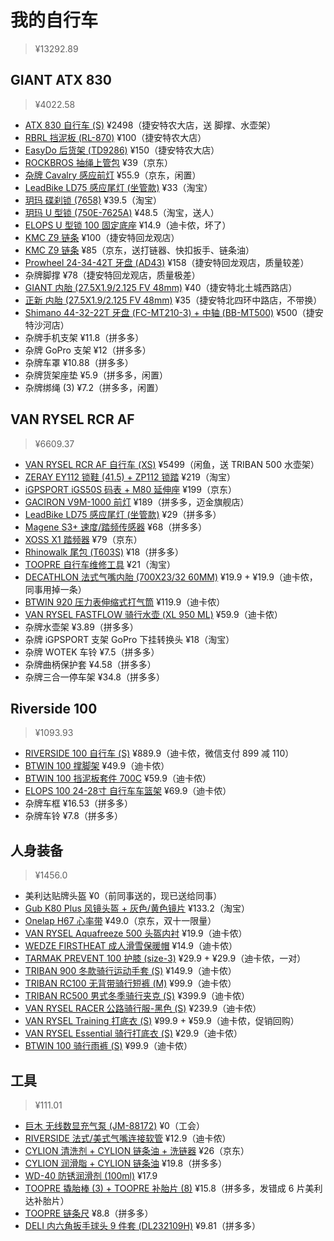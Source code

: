 # 我的自行车

> ¥13292.89

## GIANT ATX 830

> ¥4022.58

- [ATX 830 自行车 (S)](https://item.jd.com/10022275555172.html) ¥2498（捷安特农大店，送 脚撑、水壶架）
- [RBRL 挡泥板 (RL-870)](https://item.jd.com/2554508.html) ¥100（捷安特农大店）
- [EasyDo 后货架 (TD9286)](https://item.jd.com/2660612.html) ¥150（捷安特农大店）
- [ROCKBROS 抽绳上管包](https://item.jd.com/57494617353.html) ¥39（京东）
- [杂牌 Cavalry 感应前灯](https://item.jd.com/100005312811.html) ¥55.9（京东，闲置）
- [LeadBike LD75 感应尾灯 (坐管款)](https://detail.tmall.com/item.htm?id=624568519712&skuId=4586409082979) ¥33（淘宝）
- [玥玛 碟刹锁 (7658)](https://detail.tmall.com/item.htm?id=551067914309&skuId=4431589093410) ¥39.5（淘宝）
- [玥玛 U 型锁 (750E-7625A)](https://detail.tmall.com/item.htm?id=41660251902&skuId=4091447150490) ¥48.5（淘宝，送人）
- [ELOPS U 型锁 100 固定底座](https://www.decathlon.com.cn/zh/p/utk-100-u-lock-adaptor/_/R-p-326824) ¥14.9（迪卡侬，坏了）
- [KMC Z9 链条](https://www.kmcchain.com/en/product/bicycle-chain-z9-9-speed) ¥100（捷安特回龙观店）
- [KMC Z9 链条](https://item.jd.com/10027606352360.html) ¥85（京东，送打链器、快扣扳手、链条油）
- [Prowheel 24-34-42T 牙盘 (AD43)](https://www.amazon.com/Prowheel-mountain-24-34-42T-aluminum-universal/dp/B0719FN2PS) ¥158（捷安特回龙观店，质量较差）
- 杂牌脚撑 ¥78（捷安特回龙观店，质量极差）
- [GIANT 内胎 (27.5X1.9/2.125 FV 48mm)](https://item.jd.com/11780040546.html) ¥40（捷安特北土城西路店）
- [正新 内胎 (27.5X1.9/2.125 FV 48mm)](https://item.jd.com/100016810965.html) ¥35（捷安特北四环中路店，不带换）
- [Shimano 44-32-22T 牙盘 (FC-MT210-3) + 中轴 (BB-MT500)](https://bike.shimano.com/zh-CN/product/component/alivio-m3100/FC-MT210-3.html) ¥500（捷安特沙河店）
- 杂牌手机支架 ¥11.8（拼多多）
- 杂牌 GoPro 支架 ¥12（拼多多）
- 杂牌车罩 ¥10.88（拼多多）
- 杂牌货架座垫 ¥5.9（拼多多，闲置）
- 杂牌绑绳 (3) ¥7.2（拼多多，闲置）

## VAN RYSEL RCR AF

> ¥6609.37

- [VAN RYSEL RCR AF 自行车 (XS)](https://item.jd.com/10026493905195.html) ¥5499（闲鱼，送 TRIBAN 500 水壶架）
- [ZERAY EY112 锁鞋 (41.5) + ZP112 锁踏](https://item.taobao.com/item.htm?id=670179788372) ¥219（淘宝）
- [iGPSPORT iGS50S 码表 + M80 延伸座](https://item.jd.com/10044602133637.html) ¥199（京东）
- [GACIRON V9M-1000 前灯](https://detail.tmall.com/item.htm?id=642378205188) ¥189（拼多多，迈金旗舰店）
- [LeadBike LD75 感应尾灯 (坐管款)](https://detail.tmall.com/item.htm?id=624568519712&skuId=4586409082979) ¥29（拼多多）
- [Magene S3+ 速度/踏频传感器](https://item.jd.com/100030222524.html) ¥68（拼多多）
- [XOSS X1 踏频器](https://item.jd.com/22699399630.html) ¥79（京东）
- [Rhinowalk 尾包 (T603S)](https://item.jd.com/100034680388.html) ¥18（拼多多）
- [TOOPRE 自行车维修工具](https://detail.tmall.com/item.htm?id=654638416955) ¥21（淘宝）
- [DECATHLON 法式气嘴内胎 (700X23/32 60MM)](https://www.decathlon.com.cn/zh/p/700x23-32-60-mm-presta-valve-inner-tube/_/R-p-306878) ¥19.9 + ¥19.9（迪卡侬，同事用掉一条）
- [BTWIN 920 压力表伸缩式打气筒](https://www.decathlon.com.cn/zh/p/920-telescopic-hand-pump-with-pressure-gauge/_/R-p-145782) ¥119.9（迪卡侬）
- [VAN RYSEL FASTFLOW 骑行水壶 (XL 950 ML)](https://www.decathlon.com.cn/zh/p/950-ml-xl-cycling-water-bottle-fastflow/_/R-p-329246) ¥59.9（迪卡侬）
- 杂牌水壶架 ¥3.89（拼多多）
- 杂牌 iGPSPORT 支架 GoPro 下挂转换头 ¥18（淘宝）
- 杂牌 WOTEK 车铃 ¥7.5（拼多多）
- 杂牌曲柄保护套 ¥4.58（拼多多）
- 杂牌三合一停车架 ¥34.8（拼多多）

## Riverside 100

> ¥1093.93

- [RIVERSIDE 100 自行车 (S)](https://www.decathlon.com.cn/zh/p/hyc-100-riv-cn-matt/_/R-p-145690) ¥889.9（迪卡侬，微信支付 899 减 110）
- [BTWIN 100 撑脚架](https://www.decathlon.com.cn/zh/p/kickstand-100/_/R-p-331631) ¥49.9（迪卡侬）
- [BTWIN 100 挡泥板套件 700C](https://www.decathlon.com.cn/zh/p/mudguard-set-100-700c/_/R-p-184491) ¥59.9（迪卡侬）
- [ELOPS 100 24-28寸 自行车车篮架](https://www.decathlon.com.cn/zh/p/100-24-28-bike-pannier-rack/_/R-p-187311) ¥69.9（迪卡侬）
- 杂牌车框 ¥16.53（拼多多）
- 杂牌车铃 ¥7.8（拼多多）

## 人身装备

> ¥1456.0

- 美利达贴牌头盔 ¥0（前同事送的，现已送给同事）
- [Gub K80 Plus 风镜头盔 + 灰色/黄色镜片](https://detail.tmall.com/item.htm?id=538082051256&skuId=3220263769317) ¥133.2（淘宝）
- [Onelap H67 心率带](https://item.jd.com/10028473939625.html) ¥49.0（京东，双十一限量）
- [VAN RYSEL Aquafreeze 500 头盔内衬](https://www.decathlon.com/products/biking-helmet-liner-b-twin-700) ¥19.9（迪卡侬）
- [WEDZE FIRSTHEAT 成人滑雪保暖帽](https://www.decathlon.com.cn/zh/p/adult-firstheat-skiing-hat-black/_/R-p-165131) ¥14.9（迪卡侬）
- [TARMAK PREVENT 100 护膝 (size-3)](https://www.decathlon.com.cn/zh/p/right-left-men-s-women-s-knee-brace-prevent-100/_/R-p-327293) ¥29.9 + ¥29.9（迪卡侬，一对）
- [TRIBAN 900 冬款骑行运动手套 (S)](https://www.decathlon.com.cn/zh/p/900-cycling-winter-gloves-neon/_/R-p-305623) ¥149.9（迪卡侬）
- [TRIBAN RC100 无背带骑行短裤 (M)](https://www.decathlon.com.cn/zh/p/rc100-bibless-sport-cycling-shorts/_/R-p-119939) ¥99.9（迪卡侬）
- [TRIBAN RC500 男式冬季骑行夹克 (S)](https://www.decathlon.com.cn/zh/p/men-s-cycling-winter-jacket-rc500/_/R-p-304796) ¥399.9（迪卡侬）
- [VAN RYSEL RACER 公路骑行服-黑色 (S)](https://www.decathlon.com.cn/zh/p/road-cycling-jersey-racer-cofidis/_/R-p-305471) ¥239.9（迪卡侬）
- [VAN RYSEL Training 打底衣 (S)](https://www.decathlon.com.cn/zh/p/base-layer-training/_/R-p-329813) ¥99.9 + ¥59.9（迪卡侬，促销回购）
- [VAN RYSEL Essential 骑行打底衣 (S)](https://www.decathlon.com/collections/mens-base-layers/products/mens-cycling-short-sleeved-base-layer-100) ¥29.9（迪卡侬）
- [BTWIN 100 骑行雨裤 (S)](https://www.decathlon.com.cn/zh/p/100-city-cycling-rain-overtrousers-black/_/R-p-169380) ¥99.9（迪卡侬）

## 工具

> ¥111.01

- [巨木 无线数显充气泵 (JM-88172)](https://item.jd.com/100020481122.html) ¥0（工会）
- [RIVERSIDE 法式/美式气嘴连接软管](https://www.decathlon.com.cn/zh/p/connection-hose-and-valve-adaptors/_/R-p-306762) ¥12.9（迪卡侬）
- [CYLION 清洗剂 + CYLION 链条油 + 洗链器](https://item.jd.com/41834882688.html) ¥26（京东）
- [CYLION 润滑脂 + CYLION 链条油](https://item.jd.com/100026149012.html) ¥19.8（拼多多）
- [WD-40 防锈润滑剂 (100ml)](https://item.jd.com/100011778496.html) ¥17.9
- [TOOPRE 撬胎棒 (3) + TOOPRE 补胎片 (8)](https://item.jd.com/10026108174435.html) ¥15.8（拼多多，发错成 6 片美利达补胎片）
- [TOOPRE 链条尺](https://item.jd.com/10026616514769.html) ¥8.8（拼多多）
- [DELI 内六角扳手球头 9 件套 (DL232109H)](https://item.jd.com/100013546001.html) ¥9.81（拼多多）
